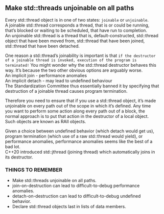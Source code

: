 ## Make std::threads unjoinable on all paths
Every std::thread object is in one of two states: `joinable` or `unjoinable`.   
A joinable std::thread corresponds a thread, that is or could be running, that’s blocked or waiting to be scheduled, that have run to completion.   
An unjoinable std::thread is a thread that is, default-constructed, std::thread object that have been moved from, std::thread that have been joined, std::thread that have been detached.

One reason a std::thread’s joinability is important is that `if the destructor of a joinable thread is invoked, execution of the program is terminated!` You might wonder why the std::thread destructor behaves this way. It’s because the two other obvious options are arguably worse.    
An implicit join - performance anomalies        
An implicit detach - may lead to undefined behaviour        
The Standardization Committee thus essentially banned it by specifying that destruction of a joinable thread causes program termination.

Therefore you need to ensure that if you use a std::thread object, it’s made unjoinable on every path out of the scope in which it’s defined. Any time you want to perform some action along every path out of a block, the normal approach is to put that action in the destructor of a local object. Such objects are known as RAII objects. 

Given a choice between undefined behavior (which detach would get us), program termination (which use of a raw std::thread would yield), or performance anomalies, performance anomalies seems like the best of a bad lot.      
C++20 introduced std::jthread (joining thread) which automatically joins in its destructor.
### THINGS TO REMEMBER
* Make std::threads unjoinable on all paths.
* join-on-destruction can lead to difficult-to-debug performance anomalies.
* detach-on-destruction can lead to difficult-to-debug undefined behavior.
* Declare std::thread objects last in lists of data members.